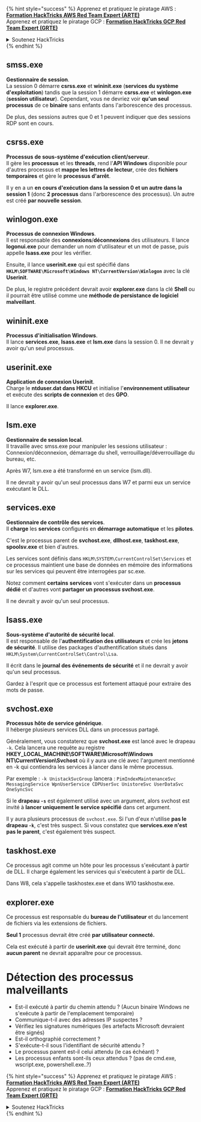 {% hint style="success" %}
Apprenez et pratiquez le piratage AWS :<img src="/.gitbook/assets/arte.png" alt="" data-size="line">[**Formation HackTricks AWS Red Team Expert (ARTE)**](https://training.hacktricks.xyz/courses/arte)<img src="/.gitbook/assets/arte.png" alt="" data-size="line">\
Apprenez et pratiquez le piratage GCP : <img src="/.gitbook/assets/grte.png" alt="" data-size="line">[**Formation HackTricks GCP Red Team Expert (GRTE)**<img src="/.gitbook/assets/grte.png" alt="" data-size="line">](https://training.hacktricks.xyz/courses/grte)

<details>

<summary>Soutenez HackTricks</summary>

* Consultez les [**plans d'abonnement**](https://github.com/sponsors/carlospolop)!
* **Rejoignez le** 💬 [**groupe Discord**](https://discord.gg/hRep4RUj7f) ou le [**groupe Telegram**](https://t.me/peass) ou **suivez-nous** sur **Twitter** 🐦 [**@hacktricks\_live**](https://twitter.com/hacktricks\_live)**.**
* **Partagez des astuces de piratage en soumettant des PR aux** [**HackTricks**](https://github.com/carlospolop/hacktricks) et [**HackTricks Cloud**](https://github.com/carlospolop/hacktricks-cloud) dépôts GitHub.

</details>
{% endhint %}


## smss.exe

**Gestionnaire de session**.\
La session 0 démarre **csrss.exe** et **wininit.exe** (**services du système d'exploitation**) tandis que la session 1 démarre **csrss.exe** et **winlogon.exe** (**session utilisateur**). Cependant, vous ne devriez voir **qu'un seul processus** de ce **binaire** sans enfants dans l'arborescence des processus.

De plus, des sessions autres que 0 et 1 peuvent indiquer que des sessions RDP sont en cours.


## csrss.exe

**Processus de sous-système d'exécution client/serveur**.\
Il gère les **processus** et les **threads**, rend l'**API Windows** disponible pour d'autres processus et **mappe les lettres de lecteur**, crée des **fichiers temporaires** et gère le **processus d'arrêt**.

Il y en a un **en cours d'exécution dans la session 0 et un autre dans la session 1** (donc **2 processus** dans l'arborescence des processus). Un autre est créé **par nouvelle session**.


## winlogon.exe

**Processus de connexion Windows**.\
Il est responsable des **connexions**/**déconnexions** des utilisateurs. Il lance **logonui.exe** pour demander un nom d'utilisateur et un mot de passe, puis appelle **lsass.exe** pour les vérifier.

Ensuite, il lance **userinit.exe** qui est spécifié dans **`HKLM\SOFTWARE\Microsoft\Windows NT\CurrentVersion\Winlogon`** avec la clé **Userinit**.

De plus, le registre précédent devrait avoir **explorer.exe** dans la clé **Shell** ou il pourrait être utilisé comme une **méthode de persistance de logiciel malveillant**.


## wininit.exe

**Processus d'initialisation Windows**. \
Il lance **services.exe**, **lsass.exe** et **lsm.exe** dans la session 0. Il ne devrait y avoir qu'un seul processus.


## userinit.exe

**Application de connexion Userinit**.\
Charge le **ntduser.dat dans HKCU** et initialise l'**environnement utilisateur** et exécute des **scripts de connexion** et des **GPO**.

Il lance **explorer.exe**.


## lsm.exe

**Gestionnaire de session local**.\
Il travaille avec smss.exe pour manipuler les sessions utilisateur : Connexion/déconnexion, démarrage du shell, verrouillage/déverrouillage du bureau, etc.

Après W7, lsm.exe a été transformé en un service (lsm.dll).

Il ne devrait y avoir qu'un seul processus dans W7 et parmi eux un service exécutant le DLL.


## services.exe

**Gestionnaire de contrôle des services**.\
Il **charge** les **services** configurés en **démarrage automatique** et les **pilotes**.

C'est le processus parent de **svchost.exe**, **dllhost.exe**, **taskhost.exe**, **spoolsv.exe** et bien d'autres.

Les services sont définis dans `HKLM\SYSTEM\CurrentControlSet\Services` et ce processus maintient une base de données en mémoire des informations sur les services qui peuvent être interrogées par sc.exe.

Notez comment **certains** **services** vont s'exécuter dans un **processus dédié** et d'autres vont **partager un processus svchost.exe**.

Il ne devrait y avoir qu'un seul processus.


## lsass.exe

**Sous-système d'autorité de sécurité local**.\
Il est responsable de l'**authentification des utilisateurs** et crée les **jetons de sécurité**. Il utilise des packages d'authentification situés dans `HKLM\System\CurrentControlSet\Control\Lsa`.

Il écrit dans le **journal des événements de sécurité** et il ne devrait y avoir qu'un seul processus.

Gardez à l'esprit que ce processus est fortement attaqué pour extraire des mots de passe.


## svchost.exe

**Processus hôte de service générique**.\
Il héberge plusieurs services DLL dans un processus partagé.

Généralement, vous constaterez que **svchost.exe** est lancé avec le drapeau `-k`. Cela lancera une requête au registre **HKEY\_LOCAL\_MACHINE\SOFTWARE\Microsoft\Windows NT\CurrentVersion\Svchost** où il y aura une clé avec l'argument mentionné en -k qui contiendra les services à lancer dans le même processus.

Par exemple : `-k UnistackSvcGroup` lancera : `PimIndexMaintenanceSvc MessagingService WpnUserService CDPUserSvc UnistoreSvc UserDataSvc OneSyncSvc`

Si le **drapeau `-s`** est également utilisé avec un argument, alors svchost est invité à **lancer uniquement le service spécifié** dans cet argument.

Il y aura plusieurs processus de `svchost.exe`. Si l'un d'eux n'utilise **pas le drapeau `-k`**, c'est très suspect. Si vous constatez que **services.exe n'est pas le parent**, c'est également très suspect.


## taskhost.exe

Ce processus agit comme un hôte pour les processus s'exécutant à partir de DLL. Il charge également les services qui s'exécutent à partir de DLL.

Dans W8, cela s'appelle taskhostex.exe et dans W10 taskhostw.exe.


## explorer.exe

Ce processus est responsable du **bureau de l'utilisateur** et du lancement de fichiers via les extensions de fichiers.

**Seul 1** processus devrait être créé **par utilisateur connecté.**

Cela est exécuté à partir de **userinit.exe** qui devrait être terminé, donc **aucun parent** ne devrait apparaître pour ce processus.


# Détection des processus malveillants

* Est-il exécuté à partir du chemin attendu ? (Aucun binaire Windows ne s'exécute à partir de l'emplacement temporaire)
* Communique-t-il avec des adresses IP suspectes ?
* Vérifiez les signatures numériques (les artefacts Microsoft devraient être signés)
* Est-il orthographié correctement ?
* S'exécute-t-il sous l'identifiant de sécurité attendu ?
* Le processus parent est-il celui attendu (le cas échéant) ?
* Les processus enfants sont-ils ceux attendus ? (pas de cmd.exe, wscript.exe, powershell.exe..?)


{% hint style="success" %}
Apprenez et pratiquez le piratage AWS :<img src="/.gitbook/assets/arte.png" alt="" data-size="line">[**Formation HackTricks AWS Red Team Expert (ARTE)**](https://training.hacktricks.xyz/courses/arte)<img src="/.gitbook/assets/arte.png" alt="" data-size="line">\
Apprenez et pratiquez le piratage GCP : <img src="/.gitbook/assets/grte.png" alt="" data-size="line">[**Formation HackTricks GCP Red Team Expert (GRTE)**<img src="/.gitbook/assets/grte.png" alt="" data-size="line">](https://training.hacktricks.xyz/courses/grte)

<details>

<summary>Soutenez HackTricks</summary>

* Consultez les [**plans d'abonnement**](https://github.com/sponsors/carlospolop)!
* **Rejoignez le** 💬 [**groupe Discord**](https://discord.gg/hRep4RUj7f) ou le [**groupe Telegram**](https://t.me/peass) ou **suivez-nous** sur **Twitter** 🐦 [**@hacktricks\_live**](https://twitter.com/hacktricks\_live)**.**
* **Partagez des astuces de piratage en soumettant des PR aux** [**HackTricks**](https://github.com/carlospolop/hacktricks) et [**HackTricks Cloud**](https://github.com/carlospolop/hacktricks-cloud) dépôts GitHub.

</details>
{% endhint %}
